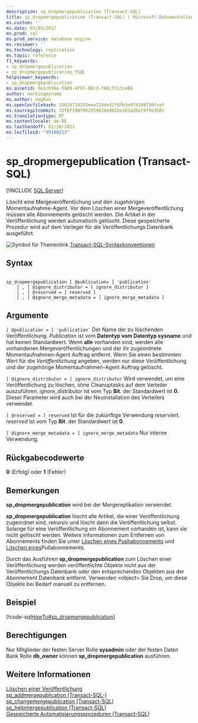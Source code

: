 ```yaml
---
description: sp_dropmergepublication (Transact-SQL)
title: sp_dropmergepublication (Transact-SQL) | Microsoft-Dokumentation
ms.custom: ''
ms.date: 03/03/2017
ms.prod: sql
ms.prod_service: database-engine
ms.reviewer: ''
ms.technology: replication
ms.topic: reference
f1_keywords:
- sp_dropmergepublication
- sp_dropmergepublication_TSQL
helpviewer_keywords:
- sp_dropmergepublication
ms.assetid: 9e1cb96e-5889-4f97-88cd-f60cf313ce68
author: markingmyname
ms.author: maghan
ms.openlocfilehash: 35024724255eea714de42f8fb3a974188730fcef
ms.sourcegitcommit: 33f0f190f962059826e002be165a2bef4f9e350c
ms.translationtype: MT
ms.contentlocale: de-DE
ms.lasthandoff: 01/30/2021
ms.locfileid: "99208213"
---
```

# <a name="sp_dropmergepublication-transact-sql"></a>sp_dropmergepublication (Transact-SQL)
[!INCLUDE [SQL Server](../../includes/applies-to-version/sqlserver.md)]

  Löscht eine Mergeveröffentlichung und den zugehörigen Momentaufnahme-Agent. Vor dem Löschen einer Mergeveröffentlichung müssen alle Abonnements gelöscht werden. Die Artikel in der Veröffentlichung werden automatisch gelöscht. Diese gespeicherte Prozedur wird auf dem Verleger für die Veröffentlichungs Datenbank ausgeführt.  
  
 ![Symbol für Themenlink](../../database-engine/configure-windows/media/topic-link.gif "Symbol für Themenlink") [Transact-SQL-Syntaxkonventionen](../../t-sql/language-elements/transact-sql-syntax-conventions-transact-sql.md)  
  
## <a name="syntax"></a>Syntax  
  
```  
  
sp_dropmergepublication [ @publication= ] 'publication'   
    [ , [ @ignore_distributor = ] ignore_distributor ]   
    [ , [ @reserved = ] reserved ]  
    [ , [ @ignore_merge_metadata = ] ignore_merge_metadata ]  
```  
  
## <a name="arguments"></a>Argumente  
`[ @publication = ] 'publication'` Der Name der zu löschenden Veröffentlichung. *Publication* ist vom **Datentyp vom Datentyp sysname** und hat keinen Standardwert. Wenn **alle** vorhanden sind, werden alle vorhandenen Mergeveröffentlichungen und der ihr zugeordnete Momentaufnahmen-Agent Auftrag entfernt. Wenn Sie einen bestimmten Wert für die *Veröffentlichung* angeben, werden nur diese Veröffentlichung und der zugehörige Momentaufnahmen-Agent Auftrag gelöscht.  
  
`[ @ignore_distributor = ] ignore_distributor` Wird verwendet, um eine Veröffentlichung zu löschen, ohne Cleanuptasks auf dem Verteiler auszuführen. *ignore_distributor* ist vom Typ **Bit**. der Standardwert ist **0**. Dieser Parameter wird auch bei der Neuinstallation des Verteilers verwendet.  
  
`[ @reserved = ] reserved` Ist für die zukünftige Verwendung reserviert. *reserved* ist vom Typ **Bit**. der Standardwert ist **0**.  
  
`[ @ignore_merge_metadata = ] ignore_merge_metadata` Nur interne Verwendung.  
  
## <a name="return-code-values"></a>Rückgabecodewerte  
 **0** (Erfolg) oder **1** (Fehler)  
  
## <a name="remarks"></a>Bemerkungen  
 **sp_dropmergepublication** wird bei der Mergereplikation verwendet.  
  
 **sp_dropmergepublication** löscht alle Artikel, die einer Veröffentlichung zugeordnet sind, rekursiv und löscht dann die Veröffentlichung selbst. Solange für eine Veröffentlichung ein Abonnement vorhanden ist, kann sie nicht gelöscht werden. Weitere Informationen zum Entfernen von Abonnements finden Sie unter [Löschen eines Pushabonnements](../../relational-databases/replication/delete-a-push-subscription.md) und [Löschen eines](../../relational-databases/replication/delete-a-pull-subscription.md)Pullabonnements.  
  
 Durch das Ausführen **sp_dropmergepublication** zum Löschen einer Veröffentlichung werden veröffentlichte Objekte nicht aus der Veröffentlichungs Datenbank oder den entsprechenden Objekten aus der Abonnement Datenbank entfernt. Verwenden \<object> Sie Drop, um diese Objekte bei Bedarf manuell zu entfernen.  
  
## <a name="example"></a>Beispiel  
 [!code-sql[HowTo#sp_dropmergepublication](../../relational-databases/replication/codesnippet/tsql/sp-dropmergepublication-_1.sql)]  
  
## <a name="permissions"></a>Berechtigungen  
 Nur Mitglieder der festen Server Rolle **sysadmin** oder der festen Daten Bank Rolle **db_owner** können **sp_dropmergepublication** ausführen.  
  
## <a name="see-also"></a>Weitere Informationen  
 [Löschen einer Veröffentlichung](../../relational-databases/replication/publish/delete-a-publication.md)   
 [sp_addmergepublication &#40;Transact-SQL-&#41;](../../relational-databases/system-stored-procedures/sp-addmergepublication-transact-sql.md)   
 [sp_changemergepublication &#40;Transact-SQL&#41;](../../relational-databases/system-stored-procedures/sp-changemergepublication-transact-sql.md)   
 [sp_helpmergepublication &#40;Transact-SQL&#41;](../../relational-databases/system-stored-procedures/sp-helpmergepublication-transact-sql.md)   
 [Gespeicherte Automatisierungsprozeduren &#40;Transact-SQL&#41;](../../relational-databases/system-stored-procedures/replication-stored-procedures-transact-sql.md)  
  
  
